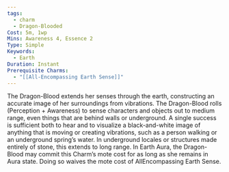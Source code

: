 ```yaml
---
tags:
  - charm
  - Dragon-Blooded
Cost: 5m, 1wp
Mins: Awareness 4, Essence 2
Type: Simple
Keywords:
  - Earth
Duration: Instant
Prerequisite Charms:
  - "[[All-Encompassing Earth Sense]]"
---
```

The Dragon-Blood extends her senses through the earth, constructing an accurate image of her surroundings from vibrations. The Dragon-Blood rolls (Perception + Awareness) to sense characters and objects out to medium range, even things that are behind walls or underground. A single success is sufficient both to hear and to visualize a black-and-white image of anything that is moving or creating vibrations, such as a person walking or an underground spring’s water. In underground locales or structures made entirely of stone, this extends to long range. In Earth Aura, the Dragon-Blood may commit this Charm’s mote cost for as long as she remains in Aura state. Doing so waives the mote cost of AllEncompassing Earth Sense.